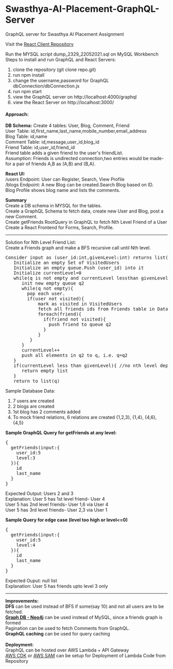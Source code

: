 # Swasthya-AI-Placement-GraphQL-Server
GraphQL server for Swasthya AI Placement Assignment

Visit the <a href='https://github.com/Rajrahane/Swasthya-AI-Placement-React-Server'>React Client Repository</a>

Run the MYSQL script dump_2329_22052021.sql on MySQL Workbench<br>
Steps to install and run GraphQL and React Servers:<br>
1. clone the repository (git clone repo.git)
2. run npm install
3. change the username,password for GraphQL dbConnection/dbConnection.js
4. run npm start
5. view the GraphQL server on http://localhost:4000/graphql
6. view the React Server on http://localhost:3000/

<h4>Approach:</h4>
<b>DB Schema:</b>
Create 4 tables: User, Blog, Comment, Friend<br>
User Table: id,first_name,last_name,mobile_number,email_address<br>
Blog Table: id,name<br>
Comment Table: id,message,user_id,blog_id<br>
Friend Table: id,user_id,friend_id<br>
Friend table adds a given friend to the user's friendList.<br>
Assumption: Friends is undirected connection,two entries would be made- for a pair of friends A,B as (A,B) and (B,A).

<b>React UI:</b><br>
/users Endpoint: User can Register, Search, View Profile<br>
/blogs Endpoint: A new Blog can be created.Search Blog based on ID.<br>
Blog Profile shows blog name and lists the comments.<br>

<b>Summary</b><br>
Create a DB schema in MYSQL for the tables.<br>
Create a GraphQL Schema to fetch data, create new User and Blog, post a new Comment.<br>
Create getFriends RootQuery in GraphQL to fetch Nth Level Friend of a User<br>
Create a React Frontend for Forms, Search, Profile.<br>
<hr>
Solution for Nth Level Friend List:<br>
Create a Friends graph and make a BFS recursive call until Nth level.<br>
<pre>
Consider input as (user_id:int,givenLevel:int) returns list(users)
   Initialize an empty Set of VisitedUsers
   Initialize an empty queue.Push (user_id) into it
   Initialize currentLevel=0
   while(q is not empty and currentLevel lessthan givenLevel){
      init new empty queue q2
      while(q not empty){
        pop each user.
        if(user not visited){
            mark as visited in VisitedUsers
            fetch all friends ids from Friends table in Database
            foreach(friend){
              if(friend not visited){
                push friend to queue q2
              }
            }
         }
      }
      currentLevel++
      push all elements in q2 to q, i.e. q=q2
   }
   if(currentLevel less than givenLevel){ //no nth level depth possible, too few levels
      return empty list
   }
   return to_list(q)
</pre>

Sample Database Data:
1. 7 users are created
2. 2 blogs are created
3. 1st blog has 2 comments added
4. To mock friend relations, 6 relations are created
{1,2,3}, {1,4}, {4,6}, {4,5}

<b>Sample GraphQL Query for getFriends at any level:</b>
<pre>
{
  getFriends(input:{
    user_id:5
    level:3
  }){
    id
    last_name
  }
}
</pre>
Expected Output: Users 2 and 3<br>
Explanation: User 5 has 1st level friend- User 4<br>
User 5 has 2nd level friends- User 1,6 via User 4<br>
User 5 has 3rd level friends- User 2,3 via User 1<br>

<b>Sample Query for edge case (level too high or level<=0)</b>
<pre>
{
  getFriends(input:{
    user_id:5
    level:4
  }){
    id
    last_name
  }
}
</pre>
Expected Ouput: null list<br>
Explanation: User 5 has friends upto level 3 only
<hr>
<b>Improvements:</b><br>
   <b>DFS</b> can be used instead of BFS if some(say 10) and not all users are to be fetched.<br>
   <b><a href="https://neo4j.com/developer/graph-database/">Graph DB - Neo4j</a></b> can be used instead of MySQL, since a friends graph is formed<br>
Pagination can be used to fetch Comments from GraphQL.<br>
<b>GraphQL caching</b> can be used for query caching<br>
<br>
<b>Deployment:</b><br>
GraphQL can be hosted over AWS Lambda + API Gateway<br>
<a href="https://aws.amazon.com/cdk/">AWS CDK</a> or <a href="https://aws.amazon.com/serverless/sam/">AWS SAM</a> can be setup for Deployment of Lambda Code from Repository<br>
